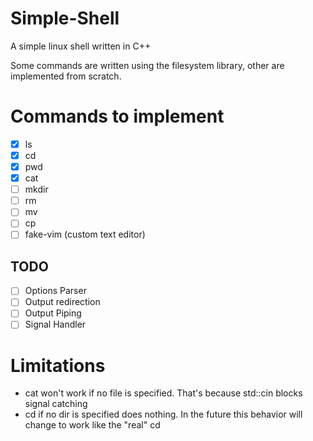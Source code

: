 # Simple-Shell
A simple linux shell written in C++

Some commands are written using the filesystem library, other are implemented from scratch. 

# Commands to implement
- [x] ls
- [x] cd
- [x] pwd
- [x] cat
- [ ] mkdir
- [ ] rm
- [ ] mv
- [ ] cp
- [ ] fake-vim (custom text editor)

## TODO

- [ ] Options Parser
- [ ] Output redirection 
- [ ] Output Piping
- [ ] Signal Handler

# Limitations

- cat won't work if no file is specified. That's because std::cin blocks signal catching
- cd if no dir is specified does nothing. In the future this behavior will change to work like the "real" cd
